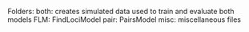 Folders:
both: creates simulated data used to train and evaluate both models
FLM: FindLociModel
pair: PairsModel
misc: miscellaneous files
